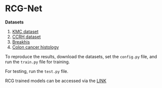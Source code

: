# RCG-Net

**Datasets**

1. [KMC dataset](https://www.nature.com/articles/s41598-023-31275-7) 
2. [CCRH dataset](https://journals.plos.org/plosmedicine/article?id=10.1371/journal.pmed.1002730)
3. [Breakhis](https://ieeexplore.ieee.org/document/7312934)
4. [Colon cancer histology](https://www.nature.com/articles/s41598-024-52183-4)

To reproduce the results, download the datasets, set the `config.py` file, and run the `train.py` file for training.

For testing, run the `test.py` file.

RCG trained models can be accessed via the [LINK](https://www.dropbox.com/scl/fo/z76bqh43iel1ie9vdndc2/AAku5cQsdMZJM88yUCj9Y2k?rlkey=y4i64zpikzh21raueuqx9obbt&dl=0)

